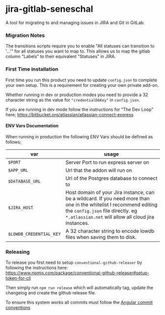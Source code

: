 # jira-gitlab-seneschal

A tool for migrating to and managing issues in JIRA and Git in GitLab.

### Migration Notes

The transitions scripts require you to enable "All statuses can transition to '...'" for all statuses you want to map to. This allows us to map the gitlab column "Labels" to their equivalent "Statuses" in JIRA.

### First Time installation

First time you run this product you need to update `config.json` to complete your own setup.
This is a requirement for creating your own private add-on.

Whether running in dev or production modes you need to provide a 32 character string as the value for `"credentialDbKey"` in `config.json`.

If you are running in dev mode follow the instructions for "The Dev Loop" here; https://bitbucket.org/atlassian/atlassian-connect-express

#### ENV Vars Documentation

When running in production the following ENV Vars should be defined as follows;

| var                     | usage                                                        |
| ----------------------- | ------------------------------------------------------------ |
| `$PORT`                 | Server Port to run express server on                         |
| `$APP_URL`              | Url that the addon will run on                               |
| `$DATABASE_URL`         | Url of the Postgres database to connect to                   |
| `$JIRA_HOST`            | Host domain of your Jira instance, can be a wildcard. If you need more than one in the whitelist I recommend editing the `config.json` file directly. eg `*.atlassian.net` will allow all cloud jira instances. |
| `$LOWDB_CREDENTIAL_KEY` | A 32 character string to encode lowdb files when saving them to disk. |

### Releasing

To release you first need to setup `conventional-github-releaser` by following the instructions here: https://www.npmjs.com/package/conventional-github-releaser#setup-token-for-cli

Then simply run `npm run release` which will automatically tag, update the changelog and create the github release file.

To ensure this system works all commits must follow the [Angular commit conventions](https://github.com/bcoe/conventional-changelog-standard/blob/master/convention.md)